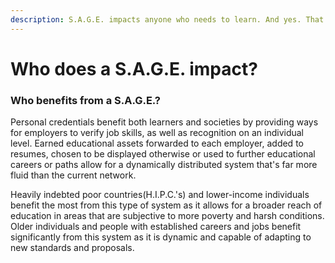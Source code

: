 ```yaml
---
description: S.A.G.E. impacts anyone who needs to learn. And yes. That's you too.
---
```


# Who does a S.A.G.E. impact?

### Who benefits from a S.A.G.E.?

 Personal credentials benefit both learners and societies by providing ways for employers to verify job skills, as well as recognition on an individual level. Earned educational assets forwarded to each employer, added to resumes, chosen to be displayed otherwise or used to further educational careers or paths allow for a dynamically distributed system that's far more fluid than the current network.

 Heavily indebted poor countries\(H.I.P.C.'s\) and lower-income individuals benefit the most from this type of system as it allows for a broader reach of education in areas that are subjective to more poverty and harsh conditions. Older individuals and people with established careers and jobs benefit significantly from this system as it is dynamic and capable of adapting to new standards and proposals.

